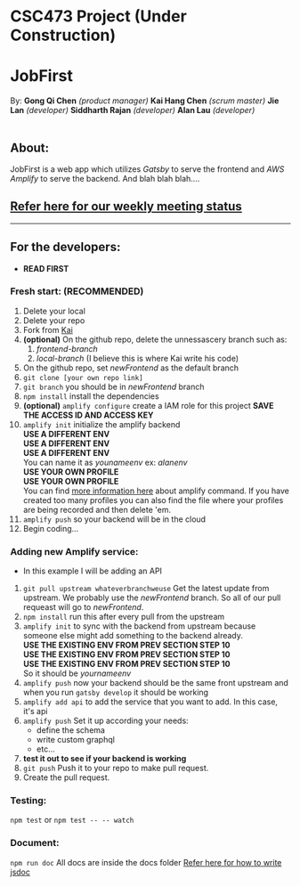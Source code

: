 # CSC473 Project (Under Construction)
# JobFirst
By: 
__Gong Qi Chen__ _(product manager)_
__Kai Hang Chen__ _(scrum master)_
__Jie Lan__ _(developer)_
__Siddharth Rajan__ _(developer)_
__Alan Lau__ _(developer)_
</br>
</br>
## About:
JobFirst is a web app which utilizes _Gatsby_ to serve the frontend and _AWS Amplify_ to serve the backend. And blah blah blah....
## [Refer here for our weekly meeting status](https://github.com/Kaihchen1230/csc47300Project/wiki/Weekly-Status-Meeting-PPT)
___
## For the developers:
- __READ FIRST__
### Fresh start: (RECOMMENDED)
1. Delete your local
1. Delete your repo
1. Fork from [Kai](https://github.com/Kaihchen1230/csc47300Project.git)
1. __(optional)__ On the github repo, delete the unnessascery branch such as:
    1. _frontend-branch_
    1. _local-branch_ (I believe this is where Kai write his code)
1. On the github repo, set _newFrontend_ as the default branch
1. ```git clone [your own repo link]```
1. ```git branch``` you should be in _newFrontend_ branch
1. ```npm install``` install the dependencies
1. __(optional)__ ```amplify configure``` create a IAM role for this project __SAVE THE ACCESS ID AND ACCESS KEY__
1. ```amplify init``` initialize the amplify backend
</br>__USE A DIFFERENT ENV__
</br>__USE A DIFFERENT ENV__
</br>__USE A DIFFERENT ENV__
</br> You can name it as _younameenv_ ex: _alanenv_
</br>__USE YOUR OWN PROFILE__
</br>__USE YOUR OWN PROFILE__
</br>You can find [more information here](https://aws-amplify.github.io/docs/cli/init?sdk=js) about amplify command. If you have created too many profiles you can also find the file where your profiles are being recorded and then delete 'em.
1. ```amplify push``` so your backend will be in the cloud
1. Begin coding...

### Adding new Amplify service:
- In this example I will be adding an API
1. ```git pull upstream whateverbranchweuse``` Get the latest update from upstream. We probably use the _newFrontend_ branch. So all of our pull requeast will go to _newFrontend_.
1. ```npm install``` run this after every pull from the upstream
1. ```amplify init``` to sync with the backend from upstream because someone else might add something to the backend already.
</br>__USE THE EXISTING ENV FROM PREV SECTION STEP 10__
</br>__USE THE EXISTING ENV FROM PREV SECTION STEP 10__
</br>__USE THE EXISTING ENV FROM PREV SECTION STEP 10__
</br>So it should be _yournameenv_
1. ```amplify push``` now your backend should be the same front upstream and when you run ```gatsby develop``` it should be working
1. ```amplify add api``` to add the service that you want to add. In this case, it's api
1. ```amplify push``` Set it up according your needs:
    - define the schema
    - write custom graphql
    - etc...
1. __test it out to see if your backend is working__
1. ```git push``` Push it to your repo to make pull request.
1. Create the pull request.

### Testing:
```npm test``` or ```npm test -- -- watch```

### Document:
```npm run doc``` All docs are inside the docs folder
[Refer here for how to write jsdoc](https://www.akshatsharma.com/posts/how%20to%20jsdoc/index.html#simian-toc-8)

